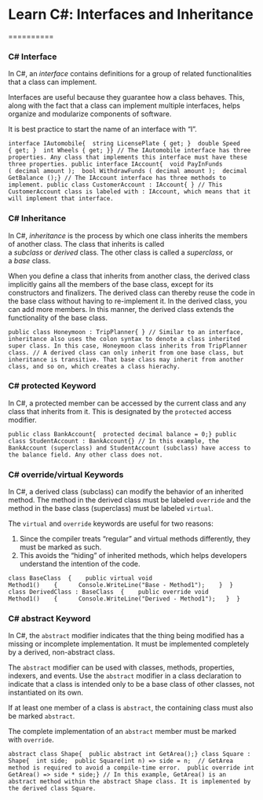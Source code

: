 # Learn C#: Interfaces and Inheritance
==========



### C# Interface

In C#, an *interface* contains definitions for a group of related functionalities that a class can implement.

Interfaces are useful because they guarantee how a class behaves. This, along with the fact that a class can implement multiple interfaces, helps organize and modularize components of software.

It is best practice to start the name of an interface with “I”.

```
interface IAutomobile{  string LicensePlate { get; }  double Speed { get; }  int Wheels { get; }} // The IAutomobile interface has three properties. Any class that implements this interface must have these three properties. public interface IAccount{  void PayInFunds ( decimal amount );  bool WithdrawFunds ( decimal amount );  decimal GetBalance ();} // The IAccount interface has three methods to implement. public class CustomerAccount : IAccount{ } // This CustomerAccount class is labeled with : IAccount, which means that it will implement that interface.  
```

### C# Inheritance

In C#, *inheritance* is the process by which one class inherits the members of another class. The class that inherits is called a *subclass* or *derived* class. The other class is called a *superclass*, or a *base* class.

When you define a class that inherits from another class, the derived class implicitly gains all the members of the base class, except for its constructors and finalizers. The derived class can thereby reuse the code in the base class without having to re-implement it. In the derived class, you can add more members. In this manner, the derived class extends the functionality of the base class.

```
public class Honeymoon : TripPlanner{ } // Similar to an interface, inheritance also uses the colon syntax to denote a class inherited super class. In this case, Honeymoon class inherits from TripPlanner class. // A derived class can only inherit from one base class, but inheritance is transitive. That base class may inherit from another class, and so on, which creates a class hierachy.
```

### C# protected Keyword

In C#, a protected member can be accessed by the current class and any class that inherits from it. This is designated by the `protected` access modifier.

```
public class BankAccount{  protected decimal balance = 0;} public class StudentAccount : BankAccount{} // In this example, the BankAccount (superclass) and StudentAccount (subclass) have access to the balance field. Any other class does not.
```

### C# override/virtual Keywords

In C#, a derived class (subclass) can modify the behavior of an inherited method. The method in the derived class must be labeled `override` and the method in the base class (superclass) must be labeled `virtual`.

The `virtual` and `override` keywords are useful for two reasons:

1. Since the compiler treats “regular” and virtual methods differently, they must be marked as such.
2. This avoids the “hiding” of inherited methods, which helps developers understand the intention of the code.

```
class BaseClass  {    public virtual void Method1()    {      Console.WriteLine("Base - Method1");    }  }   class DerivedClass : BaseClass  {    public override void Method1()    {      Console.WriteLine("Derived - Method1");   }  }  
```

### C# abstract Keyword

In C#, the `abstract` modifier indicates that the thing being modified has a missing or incomplete implementation. It must be implemented completely by a derived, non-abstract class.

The `abstract` modifier can be used with classes, methods, properties, indexers, and events. Use the `abstract` modifier in a class declaration to indicate that a class is intended only to be a base class of other classes, not instantiated on its own.

If at least one member of a class is `abstract`, the containing class must also be marked `abstract`.

The complete implementation of an `abstract` member must be marked with `override`.

```
abstract class Shape{  public abstract int GetArea();} class Square : Shape{  int side;  public Square(int n) => side = n;  // GetArea method is required to avoid a compile-time error.  public override int GetArea() => side * side;} // In this example, GetArea() is an abstract method within the abstract Shape class. It is implemented by the derived class Square.
```
